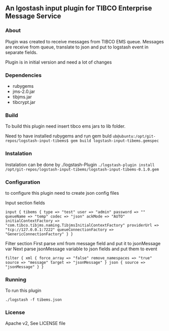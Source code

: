 ## An lgostash input plugin for TIBCO Enterprise Message Service


### About

Plugin was created to receive messages from TIBCO EMS queue.
Messages are receive from queue, translate to json and put to logstash event in separate fields.

Plugin is in initial version and need a lot of changes


### Dependencies

* rubygems
* jms-2.0.jar
* tibjms.jar
* tibcrypt.jar


### Build

To build this plugin need insert tibco ems jars to lib folder.

Need to have installed rubygems and run gem buld
`ub@ubuntu:/opt/git-repos/logstash-input-tibems$ gem build logstash-input-tibems.gemspec`


### Instalation

Instalation can be done by ./logstash-Plugin
`./logstash-plugin install /opt/git-repos/logstash-input-tibems/logstash-input-tibems-0.1.0.gem`


### Configuration

to configure this plugin need to create json config files

Input section fields

`input {
  tibems {
    type => "test"
    user => "admin"
    password => ""
    queueName => "temp"
    codec => "json"
    ackMode => "AUTO"
    initialContextFactory => "com.tibco.tibjms.naming.TibjmsInitialContextFactory"
    providerUrl => "tcp://127.0.0.1:7222"
    queueConnectionFactory => "GenericConnectionFactory"
  }
}`

Filter section
First parse xml from message field and put it to jsonMessage var
Next parse jsonMessage variable to json fields and put them to event

`filter {
  xml {
    force_array => "false"
    remove_namespaces => "true"
    source => "message"
    target => "jsonMessage"
  }
  json {
    source => "jsonMessage"
  }
}`



### Running

To run this plugin

`./logstash -f tibems.json`



### License

Apache v2, See LICENSE file
